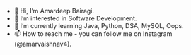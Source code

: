 - 👋 Hi, I’m Amardeep Bairagi.
- 👀 I’m interested in Software Development.
- 🌱 I’m currently learning Java, Python, DSA, MySQL, Oops.
- 📫 How to reach me - you can follow me on Instagram (@amarvaishnav4).

<!---
Amardeep7067/Amardeep7067 is a ✨ special ✨ repository because its `README.md` (this file) appears on your GitHub profile.
You can click the Preview link to take a look at your changes.
--->
